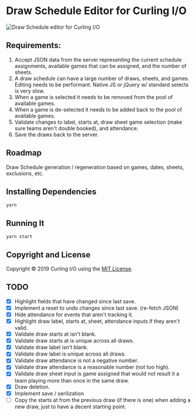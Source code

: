 # Draw Schedule Editor for Curling I/O

![Draw Schedule editor for Curling I/O](curlingio-draws.gif?raw=true "Draw Schedule editor for Curling I/O")

## Requirements:

1. Accept JSON data from the server representing the current schedule assignments, available games that can be assigned, and the number of sheets.
2. A draw schedule can have a large number of draws, sheets, and games. Editing needs to be performant. Native JS or jQuery w/ standard selects is very slow.
3. When a game is selected it needs to be removed from the pool of available games.
4. When a game is de-selected it needs to be added back to the pool of available games.
5. Validate changes to label, starts at, draw sheet game selection (make sure teams aren't double booked), and attendance.
6. Save the draws back to the server.

## Roadmap

Draw Schedule generation / regeneration based on games, dates, sheets, exclusions, etc.

## Installing Dependencies

```
yarn
```

## Running It

```
yarn start
```

## Copyright and License

Copyright &copy; 2019 Curling I/O using the [MIT License](blob/master/LICENSE).

## TODO

- [x] Highlight fields that have changed since last save.
- [x] Implement a reset to undo changes since last save. (re-fetch JSON)
- [x] Hide attendance for events that aren't tracking it.
- [x] Highlight draw label, starts at, sheet, attendance inputs if they aren't valid.
- [x] Validate draw starts at isn't blank.
- [x] Validate draw starts at is unique across all draws.
- [x] Validate draw label isn't blank.
- [x] Validate draw label is unique across all draws.
- [x] Validate draw attendance is not a negative number.
- [x] Validate draw attendance is a reasonable number (not too high).
- [x] Validate draw sheet input is game assigned that would not result it a team playing more than once in the same draw.
- [x] Draw deletion.
- [x] Implement save / serilization
- [ ] Copy the starts at from the previous draw (if there is one) when adding a new draw, just to have a decent starting point.
